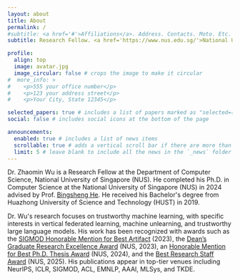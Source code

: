 ```yaml
---
layout: about
title: About
permalink: /
#subtitle: <a href='#'>Affiliations</a>. Address. Contacts. Moto. Etc.
subtitle: Research Fellow. <a href='https://www.nus.edu.sg/'>National University of Singapore</a>. zhaomin@nus.edu.sg

profile:
  align: top
  image: avatar.jpg
  image_circular: false # crops the image to make it circular
#  more_info: >
#    <p>555 your office number</p>
#    <p>123 your address street</p>
#    <p>Your City, State 12345</p>

selected_papers: true # includes a list of papers marked as "selected={true}"
social: false # includes social icons at the bottom of the page

announcements:
  enabled: true # includes a list of news items
  scrollable: true # adds a vertical scroll bar if there are more than 3 news items
  limit: 5 # leave blank to include all the news in the `_news` folder
---
```


Dr. Zhaomin Wu is a Research Fellow at the Department of Computer Science, National University of Singapore (NUS). He completed his Ph.D. in Computer Science at the National University of Singapore (NUS) in 2024 advised by Prof. [Bingsheng He](https://www.comp.nus.edu.sg/~hebs/). He received his Bachelor's degree from Huazhong University of Science and Technology (HUST) in 2019.

Dr. Wu's research focuses on trustworthy machine learning, with specific interests in vertical federated learning, machine unlearning, and trustworthy large language models. His work has been recognized with awards such as the [SIGMOD Honorable Mention for Best Artifact](https://sigmod.org/sigmod-awards/sigmod-best-artifact-award/) (2023), the [Dean’s Graduate Research Excellence Award](https://www.comp.nus.edu.sg/programmes/pg/awards/deans-research/) (NUS, 2023), an [Honorable Mention for Best Ph.D. Thesis Award](https://www.comp.nus.edu.sg/programmes/pg/awards/deans-research/) (NUS, 2024), and the [Best Research Staff Award](https://ids.nus.edu.sg/gathering25.html) (NUS, 2025). His publications appear in top-tier venues including NeurIPS, ICLR, SIGMOD, ACL, EMNLP, AAAI, MLSys, and TKDE.
